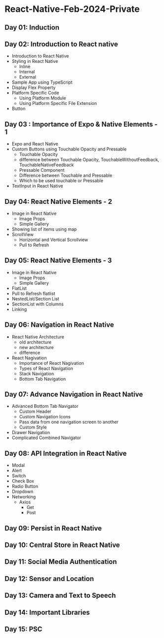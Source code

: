 # React-Native-Feb-2024-Private

## Day 01: Induction
## Day 02: Introduction to React native

- Introduction to React Native
- Styling in React Native
  - Inline
  - Internal
  - External
- Sample App using TypeScript
- Display Flex Property
- Platform Specific Code
  - Using Platform Module
  - Using Platform Specific File Extension
- Button 

## Day 03 : Importance of Expo & Native Elements - 1

- Expo and React Native
- Custom Buttons using Touchable Opacity and Pressable
  - Touchable Opacity
  - difference between Touchable Opacity, TouchableWithoutFeedback, TouchableNativeFeedback
  - Pressable Component
  - Difference between Touchable and Pressable
  - Which to be used touchable or Pressable
- TextInput in React Native

## Day 04: React Native Elements - 2

- Image in React Native
  - Image Props
  - Simple Gallery
- Showing list of items using map
- ScrollView
  - Horizontal and Vertical Scrollview
  - Pull to Refresh

## Day 05: React Native Elements - 3

- Image in React Native
  - Image Props
  - Simple Gallery
- FlatList
- Pull to Refresh flatlist
- NestedList/Section List
- SectionList with Columns
- Linking

## Day 06: Navigation in React Native

- React Native Architecture
  - old architecture
  - new architecture
  - difference
- React Nagivation
  - Importance of React Nagivation
  - Types of React Navigation
  - Stack Navigation
  - Bottom Tab Navigation

## Day 07: Advance Navigation in React Native
- Advanced Bottom Tab Navigator
  - Custom Header
  - Custom Navigation Icons
  - Pass data from one navigation screen to another
  - Custom Style
- Drawer Navigation
- Complicated Combined Navigator
  
## Day 08: API Integration in React Native
- Modal
- Alert
- Switch
- Check Box
- Radio Button
- Dropdown
- Networking
  - Axios
    - Get
    - Post
## Day 09: Persist in React Native
## Day 10: Central Store in React Native
## Day 11: Social Media Authentication
## Day 12: Sensor and Location
## Day 13: Camera and Text to Speech
## Day 14: Important Libraries
## Day 15: PSC
